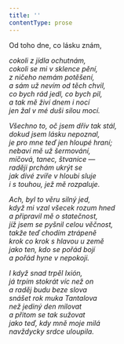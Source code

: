 ```yaml
---
title: ''
contentType: prose
---
```


<section>

Od toho dne, co lásku znám,

_cokoli z jídla ochutnám,  
cokoli se mi v sklence pění,  
z ničeho nemám potěšení,  
a sám už nevím od těch chvil,  
co bych rád jedl, co bych pil,  
a tak mě živí dnem i nocí  
jen žal v mé duši silou mocí._

</section>

<section>

_Všechno to, oč jsem dřív tak stál,  
dokud jsem lásku nepoznal,  
je pro mne teď jen hloupé hraní;  
nebaví mě už šermování,  
míčová, tanec, štvanice —  
raději prchám ukrýt se  
jak divé zvíře v hloubi sluje  
i s touhou, jež mě rozpaluje._

</section>

<section>

_Ach, byl to věru silný jed,  
když mi vzal všecek rozum hned  
a připravil mě o statečnost,  
jíž jsem se pyšnil celou věčnost,  
takže teď chodím ztrápeně  
krok co krok s hlavou u země  
jako ten, kdo se pořád bojí  
a pořád hyne v nepokoji._

</section>

<section>

_I když snad trpěl Ixión,  
já trpím stokrát víc než on  
a raděj budu beze slova  
snášet rok muka Tantalova  
než jediný den milovat  
a přitom se tak sužovat  
jako teď, kdy mně moje milá  
navždycky srdce uloupila._

</section>
